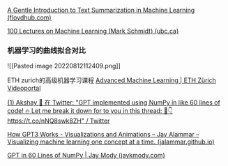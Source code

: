 [A Gentle Introduction to Text Summarization in Machine Learning (floydhub.com)](https://blog.floydhub.com/gentle-introduction-to-text-summarization-in-machine-learning/)

[100 Lectures on Machine Learning (Mark Schmidt) (ubc.ca)](https://www.cs.ubc.ca/~schmidtm/Courses/LecturesOnML/)


### 机器学习的曲线拟合对比


![[Pasted image 20220812112409.png]]


ETH zurich的高级机器学习课程 [Advanced Machine Learning | ETH Zürich Videoportal](https://video.ethz.ch/lectures/d-infk/2019/autumn/252-0535-00L.html)

[(1) Akshay 🚀 在 Twitter: "GPT implemented using NumPy in like 60 lines of code! 🔥 Let me break it down for to you in this thread: 🧵👇 https://t.co/nNQ8swk8ZH" / Twitter](https://twitter.com/akshay_pachaar/status/1627652574315954180)

[How GPT3 Works - Visualizations and Animations – Jay Alammar – Visualizing machine learning one concept at a time. (jalammar.github.io)](https://jalammar.github.io/how-gpt3-works-visualizations-animations/)

[GPT in 60 Lines of NumPy | Jay Mody (jaykmody.com)](https://jaykmody.com/blog/gpt-from-scratch)

